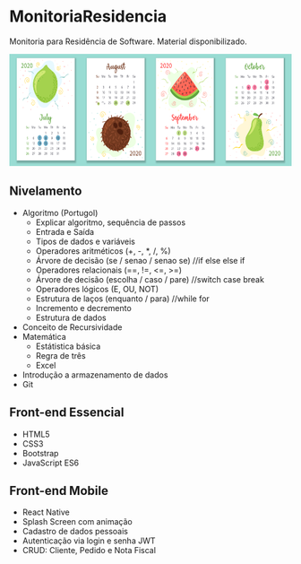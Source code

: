 # MonitoriaResidencia
Monitoria para Residência de Software. Material disponibilizado.

<p align='center'><img src="image/calendario.png" height="200" alt="calendar"></p>

## Nivelamento
* Algoritmo (Portugol)
  * Explicar algoritmo, sequência de passos
  * Entrada e Saída
  * Tipos de dados e variáveis
  * Operadores aritméticos (+, -, *, /, %)
  * Árvore de decisão (se / senao / senao se) //if else else if
  * Operadores relacionais (==, !=, <=, >=)
  * Árvore de decisão (escolha / caso / pare) //switch case break
  * Operadores lógicos (E, OU, NOT)
  * Estrutura de laços (enquanto / para) //while for
  * Incremento e decremento
  * Estrutura de dados
* Conceito de Recursividade
* Matemática
  * Estátistica básica
  * Regra de três
  * Excel
* Introdução a armazenamento de dados
* Git
  
## Front-end Essencial
* HTML5
* CSS3
* Bootstrap
* JavaScript ES6
  
## Front-end Mobile
* React Native
* Splash Screen com animação
* Cadastro de dados pessoais
* Autenticação via login e senha JWT 
* CRUD: Cliente, Pedido e Nota Fiscal